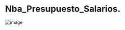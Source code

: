# Nba_Presupuesto_Salarios.

![image](https://github.com/SergioPrior/NBA_model_ML/assets/158041668/64ac11a1-1ec1-494c-8471-64a930770276)


